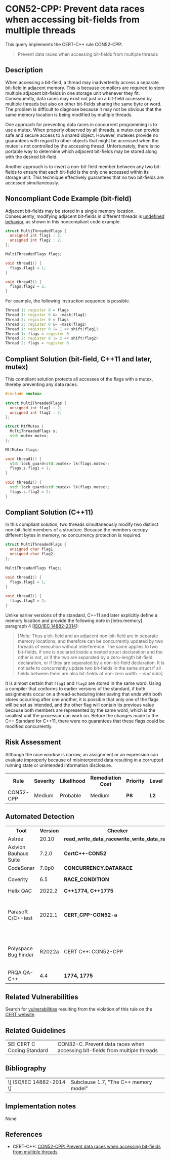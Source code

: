 # CON52-CPP: Prevent data races when accessing bit-fields from multiple threads

This query implements the CERT-C++ rule CON52-CPP:

> Prevent data races when accessing bit-fields from multiple threads


## Description

When accessing a bit-field, a thread may inadvertently access a separate bit-field in adjacent memory. This is because compilers are required to store multiple adjacent bit-fields in one storage unit whenever they fit. Consequently, data races may exist not just on a bit-field accessed by multiple threads but also on other bit-fields sharing the same byte or word. The problem is difficult to diagnose because it may not be obvious that the same memory location is being modified by multiple threads.

One approach for preventing data races in concurrent programming is to use a mutex. When properly observed by all threads, a mutex can provide safe and secure access to a shared object. However, mutexes provide no guarantees with regard to other objects that might be accessed when the mutex is not controlled by the accessing thread. Unfortunately, there is no portable way to determine which adjacent bit-fields may be stored along with the desired bit-field.

Another approach is to insert a non-bit-field member between any two bit-fields to ensure that each bit-field is the only one accessed within its storage unit. This technique effectively guarantees that no two bit-fields are accessed simultaneously.

## Noncompliant Code Example (bit-field)

Adjacent bit-fields may be stored in a single memory location. Consequently, modifying adjacent bit-fields in different threads is [undefined behavior](https://wiki.sei.cmu.edu/confluence/display/cplusplus/BB.+Definitions#BB.Definitions-undefinedbehavior), as shown in this noncompliant code example.

```cpp
struct MultiThreadedFlags {
  unsigned int flag1 : 2;
  unsigned int flag2 : 2;
};

MultiThreadedFlags flags;

void thread1() {
  flags.flag1 = 1;
}

void thread2() {
  flags.flag2 = 2;
}

```
For example, the following instruction sequence is possible.

```cpp
Thread 1: register 0 = flags
Thread 1: register 0 &= ~mask(flag1)
Thread 2: register 0 = flags
Thread 2: register 0 &= ~mask(flag2)
Thread 1: register 0 |= 1 << shift(flag1)
Thread 1: flags = register 0
Thread 2: register 0 |= 2 << shift(flag2)
Thread 2: flags = register 0
```

## Compliant Solution (bit-field, C++11 and later, mutex)

This compliant solution protects all accesses of the flags with a mutex, thereby preventing any data races.

```cpp
#include <mutex>
 
struct MultiThreadedFlags {
  unsigned int flag1 : 2;
  unsigned int flag2 : 2;
};

struct MtfMutex {
  MultiThreadedFlags s;
  std::mutex mutex;
};

MtfMutex flags;

void thread1() {
  std::lock_guard<std::mutex> lk(flags.mutex);
  flags.s.flag1 = 1;
}
 
void thread2() {
  std::lock_guard<std::mutex> lk(flags.mutex);
  flags.s.flag2 = 2;
}

```

## Compliant Solution (C++11)

In this compliant solution, two threads simultaneously modify two distinct non-bit-field members of a structure. Because the members occupy different bytes in memory, no concurrency protection is required.

```cpp
struct MultiThreadedFlags {
  unsigned char flag1;
  unsigned char flag2;
};
 
MultiThreadedFlags flags;
 
void thread1() {
  flags.flag1 = 1;
}

void thread2() {
  flags.flag2 = 2;
}
```
Unlike earlier versions of the standard, C++11 and later explicitly define a memory location and provide the following note in \[intro.memory\] paragraph 4 \[[ISO/IEC 14882-2014](https://wiki.sei.cmu.edu/confluence/display/cplusplus/AA.+Bibliography#AA.Bibliography-ISO%2FIEC14882-2014)\]:

> \[*Note:* Thus a bit-field and an adjacent non-bit-field are in separate memory locations, and therefore can be concurrently updated by two threads of execution without interference. The same applies to two bit-fields, if one is declared inside a nested struct declaration and the other is not, or if the two are separated by a zero-length bit-field declaration, or if they are separated by a non-bit-field declaration. It is not safe to concurrently update two bit-fields in the same struct if all fields between them are also bit-fields of non-zero width. – *end note*\]


It is almost certain that `flag1` and `flag2` are stored in the same word. Using a compiler that conforms to earlier versions of the standard, if both assignments occur on a thread-scheduling interleaving that ends with both stores occurring after one another, it is possible that only one of the flags will be set as intended, and the other flag will contain its previous value because both members are represented by the same word, which is the smallest unit the processor can work on. Before the changes made to the C++ Standard for C++11, there were no guarantees that these flags could be modified concurrently.

## Risk Assessment

Although the race window is narrow, an assignment or an expression can evaluate improperly because of misinterpreted data resulting in a corrupted running state or unintended information disclosure.

<table> <tbody> <tr> <th> Rule </th> <th> Severity </th> <th> Likelihood </th> <th> Remediation Cost </th> <th> Priority </th> <th> Level </th> </tr> <tr> <td> CON52-CPP </td> <td> Medium </td> <td> Probable </td> <td> Medium </td> <td> <strong>P8</strong> </td> <td> <strong>L2</strong> </td> </tr> </tbody> </table>


## Automated Detection

<table> <tbody> <tr> <th> Tool </th> <th> Version </th> <th> Checker </th> <th> Description </th> </tr> <tr> <td> <a> Astrée </a> </td> <td> 20.10 </td> <td> <strong>read_write_data_racewrite_write_data_race</strong> </td> <td> Supported </td> </tr> <tr> <td> <a> Axivion Bauhaus Suite </a> </td> <td> 7.2.0 </td> <td> <strong>CertC++-CON52</strong> </td> <td> </td> </tr> <tr> <td> <a> CodeSonar </a> </td> <td> 7.0p0 </td> <td> <strong>CONCURRENCY.DATARACE</strong> </td> <td> Data Race </td> </tr> <tr> <td> <a> Coverity </a> </td> <td> 6.5 </td> <td> <strong>RACE_CONDITION</strong> </td> <td> Fully implemented </td> </tr> <tr> <td> <a> Helix QAC </a> </td> <td> 2022.2 </td> <td> <strong>C++1774, C++1775</strong> </td> <td> </td> </tr> <tr> <td> <a> Parasoft C/C++test </a> </td> <td> 2022.1 </td> <td> <strong>CERT_CPP-CON52-a</strong> </td> <td> Use locks to prevent race conditions when modifying bit fields </td> </tr> <tr> <td> <a> Polyspace Bug Finder </a> </td> <td> R2022a </td> <td> <a> CERT C++: CON52-CPP </a> </td> <td> Checks for data races (rule partially covered) </td> </tr> <tr> <td> <a> PRQA QA-C++ </a> </td> <td> 4.4 </td> <td> <strong>1774, 1775</strong> </td> <td> Enforced by MTA </td> </tr> </tbody> </table>


## Related Vulnerabilities

Search for [vulnerabilities](https://wiki.sei.cmu.edu/confluence/display/cplusplus/BB.+Definitions#BB.Definitions-vulnerability) resulting from the violation of this rule on the [CERT website](https://www.kb.cert.org/vulnotes/bymetric?searchview&query=FIELD+KEYWORDS+contains+CON52-CPP).

## Related Guidelines

<table> <tbody> <tr> <td> <a> SEI CERT C Coding Standard </a> </td> <td> <a> CON32-C. Prevent data races when accessing bit-fields from multiple threads </a> </td> </tr> </tbody> </table>


## Bibliography

<table> <tbody> <tr> <td> \[ <a> ISO/IEC 14882-2014 </a> \] </td> <td> Subclause 1.7, "The C++ memory model" </td> </tr> </tbody> </table>


## Implementation notes

None

## References

* CERT-C++: [CON52-CPP: Prevent data races when accessing bit-fields from multiple threads](https://wiki.sei.cmu.edu/confluence/pages/viewpage.action?pageId=88046682)
